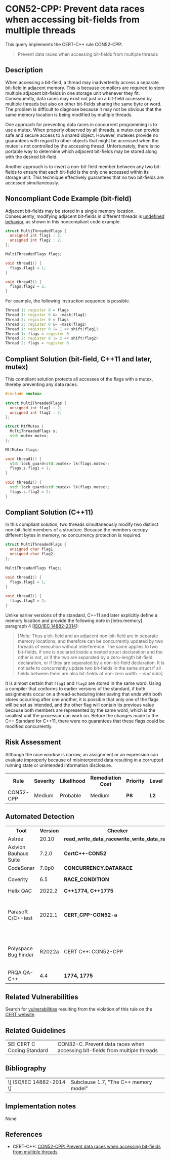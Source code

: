 # CON52-CPP: Prevent data races when accessing bit-fields from multiple threads

This query implements the CERT-C++ rule CON52-CPP:

> Prevent data races when accessing bit-fields from multiple threads


## Description

When accessing a bit-field, a thread may inadvertently access a separate bit-field in adjacent memory. This is because compilers are required to store multiple adjacent bit-fields in one storage unit whenever they fit. Consequently, data races may exist not just on a bit-field accessed by multiple threads but also on other bit-fields sharing the same byte or word. The problem is difficult to diagnose because it may not be obvious that the same memory location is being modified by multiple threads.

One approach for preventing data races in concurrent programming is to use a mutex. When properly observed by all threads, a mutex can provide safe and secure access to a shared object. However, mutexes provide no guarantees with regard to other objects that might be accessed when the mutex is not controlled by the accessing thread. Unfortunately, there is no portable way to determine which adjacent bit-fields may be stored along with the desired bit-field.

Another approach is to insert a non-bit-field member between any two bit-fields to ensure that each bit-field is the only one accessed within its storage unit. This technique effectively guarantees that no two bit-fields are accessed simultaneously.

## Noncompliant Code Example (bit-field)

Adjacent bit-fields may be stored in a single memory location. Consequently, modifying adjacent bit-fields in different threads is [undefined behavior](https://wiki.sei.cmu.edu/confluence/display/cplusplus/BB.+Definitions#BB.Definitions-undefinedbehavior), as shown in this noncompliant code example.

```cpp
struct MultiThreadedFlags {
  unsigned int flag1 : 2;
  unsigned int flag2 : 2;
};

MultiThreadedFlags flags;

void thread1() {
  flags.flag1 = 1;
}

void thread2() {
  flags.flag2 = 2;
}

```
For example, the following instruction sequence is possible.

```cpp
Thread 1: register 0 = flags
Thread 1: register 0 &= ~mask(flag1)
Thread 2: register 0 = flags
Thread 2: register 0 &= ~mask(flag2)
Thread 1: register 0 |= 1 << shift(flag1)
Thread 1: flags = register 0
Thread 2: register 0 |= 2 << shift(flag2)
Thread 2: flags = register 0
```

## Compliant Solution (bit-field, C++11 and later, mutex)

This compliant solution protects all accesses of the flags with a mutex, thereby preventing any data races.

```cpp
#include <mutex>
 
struct MultiThreadedFlags {
  unsigned int flag1 : 2;
  unsigned int flag2 : 2;
};

struct MtfMutex {
  MultiThreadedFlags s;
  std::mutex mutex;
};

MtfMutex flags;

void thread1() {
  std::lock_guard<std::mutex> lk(flags.mutex);
  flags.s.flag1 = 1;
}
 
void thread2() {
  std::lock_guard<std::mutex> lk(flags.mutex);
  flags.s.flag2 = 2;
}

```

## Compliant Solution (C++11)

In this compliant solution, two threads simultaneously modify two distinct non-bit-field members of a structure. Because the members occupy different bytes in memory, no concurrency protection is required.

```cpp
struct MultiThreadedFlags {
  unsigned char flag1;
  unsigned char flag2;
};
 
MultiThreadedFlags flags;
 
void thread1() {
  flags.flag1 = 1;
}

void thread2() {
  flags.flag2 = 2;
}
```
Unlike earlier versions of the standard, C++11 and later explicitly define a memory location and provide the following note in \[intro.memory\] paragraph 4 \[[ISO/IEC 14882-2014](https://wiki.sei.cmu.edu/confluence/display/cplusplus/AA.+Bibliography#AA.Bibliography-ISO%2FIEC14882-2014)\]:

> \[*Note:* Thus a bit-field and an adjacent non-bit-field are in separate memory locations, and therefore can be concurrently updated by two threads of execution without interference. The same applies to two bit-fields, if one is declared inside a nested struct declaration and the other is not, or if the two are separated by a zero-length bit-field declaration, or if they are separated by a non-bit-field declaration. It is not safe to concurrently update two bit-fields in the same struct if all fields between them are also bit-fields of non-zero width. – *end note*\]


It is almost certain that `flag1` and `flag2` are stored in the same word. Using a compiler that conforms to earlier versions of the standard, if both assignments occur on a thread-scheduling interleaving that ends with both stores occurring after one another, it is possible that only one of the flags will be set as intended, and the other flag will contain its previous value because both members are represented by the same word, which is the smallest unit the processor can work on. Before the changes made to the C++ Standard for C++11, there were no guarantees that these flags could be modified concurrently.

## Risk Assessment

Although the race window is narrow, an assignment or an expression can evaluate improperly because of misinterpreted data resulting in a corrupted running state or unintended information disclosure.

<table> <tbody> <tr> <th> Rule </th> <th> Severity </th> <th> Likelihood </th> <th> Remediation Cost </th> <th> Priority </th> <th> Level </th> </tr> <tr> <td> CON52-CPP </td> <td> Medium </td> <td> Probable </td> <td> Medium </td> <td> <strong>P8</strong> </td> <td> <strong>L2</strong> </td> </tr> </tbody> </table>


## Automated Detection

<table> <tbody> <tr> <th> Tool </th> <th> Version </th> <th> Checker </th> <th> Description </th> </tr> <tr> <td> <a> Astrée </a> </td> <td> 20.10 </td> <td> <strong>read_write_data_racewrite_write_data_race</strong> </td> <td> Supported </td> </tr> <tr> <td> <a> Axivion Bauhaus Suite </a> </td> <td> 7.2.0 </td> <td> <strong>CertC++-CON52</strong> </td> <td> </td> </tr> <tr> <td> <a> CodeSonar </a> </td> <td> 7.0p0 </td> <td> <strong>CONCURRENCY.DATARACE</strong> </td> <td> Data Race </td> </tr> <tr> <td> <a> Coverity </a> </td> <td> 6.5 </td> <td> <strong>RACE_CONDITION</strong> </td> <td> Fully implemented </td> </tr> <tr> <td> <a> Helix QAC </a> </td> <td> 2022.2 </td> <td> <strong>C++1774, C++1775</strong> </td> <td> </td> </tr> <tr> <td> <a> Parasoft C/C++test </a> </td> <td> 2022.1 </td> <td> <strong>CERT_CPP-CON52-a</strong> </td> <td> Use locks to prevent race conditions when modifying bit fields </td> </tr> <tr> <td> <a> Polyspace Bug Finder </a> </td> <td> R2022a </td> <td> <a> CERT C++: CON52-CPP </a> </td> <td> Checks for data races (rule partially covered) </td> </tr> <tr> <td> <a> PRQA QA-C++ </a> </td> <td> 4.4 </td> <td> <strong>1774, 1775</strong> </td> <td> Enforced by MTA </td> </tr> </tbody> </table>


## Related Vulnerabilities

Search for [vulnerabilities](https://wiki.sei.cmu.edu/confluence/display/cplusplus/BB.+Definitions#BB.Definitions-vulnerability) resulting from the violation of this rule on the [CERT website](https://www.kb.cert.org/vulnotes/bymetric?searchview&query=FIELD+KEYWORDS+contains+CON52-CPP).

## Related Guidelines

<table> <tbody> <tr> <td> <a> SEI CERT C Coding Standard </a> </td> <td> <a> CON32-C. Prevent data races when accessing bit-fields from multiple threads </a> </td> </tr> </tbody> </table>


## Bibliography

<table> <tbody> <tr> <td> \[ <a> ISO/IEC 14882-2014 </a> \] </td> <td> Subclause 1.7, "The C++ memory model" </td> </tr> </tbody> </table>


## Implementation notes

None

## References

* CERT-C++: [CON52-CPP: Prevent data races when accessing bit-fields from multiple threads](https://wiki.sei.cmu.edu/confluence/pages/viewpage.action?pageId=88046682)
